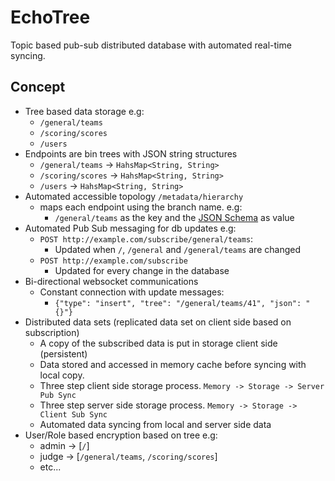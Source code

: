 # EchoTree
Topic based pub-sub distributed database with automated real-time syncing.

## Concept
- Tree based data storage e.g:
  - `/general/teams`
  - `/scoring/scores`
  - `/users`
- Endpoints are bin trees with JSON string structures
  - `/general/teams` -> `HahsMap<String, String>`
  - `/scoring/scores` -> `HahsMap<String, String>`
  - `/users` -> `HahsMap<String, String>`
- Automated accessible topology `/metadata/hierarchy`
  - maps each endpoint using the branch name. e.g:
    - `/general/teams` as the key and the [JSON Schema](https://json-schema.org/) as value
- Automated Pub Sub messaging for db updates e.g:
  - `POST http://example.com/subscribe/general/teams`:
    - Updated when `/`, `/general` and `/general/teams` are changed
  - `POST http://example.com/subscribe`
    - Updated for every change in the database
- Bi-directional websocket communications
  - Constant connection with update messages: 
    - `{"type": "insert", "tree": "/general/teams/41", "json": "{}"}`
- Distributed data sets (replicated data set on client side based on subscription)
  - A copy of the subscribed data is put in storage client side (persistent)
  - Data stored and accessed in memory cache before syncing with local copy.
  - Three step client side storage process. `Memory -> Storage -> Server Pub Sync`
  - Three step server side storage process. `Memory -> Storage -> Client Sub Sync`
  - Automated data syncing from local and server side data
- User/Role based encryption based on tree e.g:
  - admin -> [`/`]
  - judge -> [`/general/teams`, `/scoring/scores`]
  - etc...